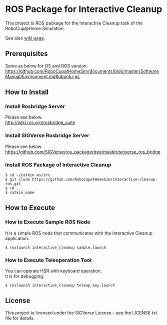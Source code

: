 # ROS Package for Interactive Cleanup

This project is ROS package for the Interactive Cleanup task of the RoboCup@Home Simulation.

See also [wiki page](https://github.com/RoboCupatHomeSim/interactive-cleanup-ros/wiki).


## Prerequisites

Same as below for OS and ROS version.  
https://github.com/RoboCupatHomeSim/documents/blob/master/SoftwareManual/Environment.md#ubuntu-pc

## How to Install

### Install Rosbridge Server

Please see below.  
http://wiki.ros.org/rosbridge_suite

### Install SIGVerse Rosbridge Server

Please see below.  
https://github.com/SIGVerse/ros_package/tree/master/sigverse_ros_bridge

### Install ROS Package of Interactive Cleanup

```bash:
$ cd ~/catkin_ws/src
$ git clone https://github.com/RoboCupatHomeSim/interactive-cleanup-ros.git
$ cd ..
$ catkin_make
```

## How to Execute

### How to Execute Sample ROS Node

It is a simple ROS node that communicates with the Interactive Cleanup application.

```bash:
$ roslaunch interactive_cleanup sample.launch
```

### How to Execute Teleoperation Tool

You can operate HSR with keyboard operation.  
It is for debugging.

```bash:
$ roslaunch interactive_cleanup teleop_key.launch
```

## License

This project is licensed under the SIGVerse License - see the LICENSE.txt file for details.
